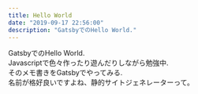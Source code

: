 ```yaml
---
title: Hello World
date: "2019-09-17 22:56:00"
description: "GatsbyでのHello World."
---
```


GatsbyでのHello World.  
Javascriptで色々作ったり遊んだりしながら勉強中.  
そのメモ書きをGatsbyでやってみる.  
名前が格好良いですよね、静的サイトジェネレーターって。  